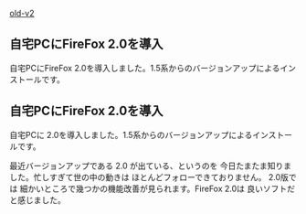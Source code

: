 [old-v2](ig061111-orig.html)

## 自宅PCにFireFox 2.0を導入

自宅PCにFireFox 2.0を導入しました。1.5系からのバージョンアップによるインストールです。






## 自宅PCにFireFox 2.0を導入


自宅PCに 2.0を導入しました。1.5系からのバージョンアップによるインストールです。

最近バージョンアップである 2.0 が出ている、というのを 今日たまたま知りました。忙しすぎて世の中の動きは ほとんどフォローできておりません。
2.0版では 細かいところで幾つかの機能改善が見られます。FireFox 2.0は 良いソフトだと感じました。